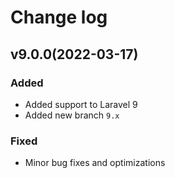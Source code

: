 # Change log


## v9.0.0(2022-03-17)

### Added

- Added support to Laravel 9
- Added new branch ``9.x``

### Fixed

- Minor bug fixes and optimizations